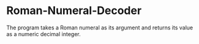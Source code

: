 # Roman-Numeral-Decoder
The program takes a Roman numeral as its argument and returns its value as a numeric decimal integer. 
